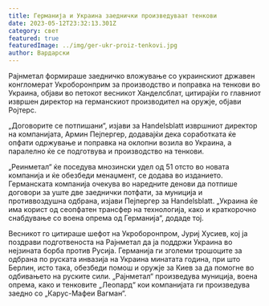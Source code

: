 ```yaml
---
title: Германија и Украина заеднички произведуваат тенкови
date: 2023-05-12T23:32:13.301Z
category: свет
featured: true
featuredImage: ../img/ger-ukr-proiz-tenkovi.jpg
author: Вардарски
---
```

Рајнметал формираше заедничко вложување со украинскиот државен конгломерат Укроборонприм за производство и поправка на тенкови во Украина, објави во петокот весникот Ханделсблат, цитирајќи го главниот извршен директор на германскиот производител на оружје, објави Ројтерс.

„Договорите се потпишани“, изјави за Handelsblatt извршниот директор на компанијата, Армин Пејпергер, додавајќи дека соработката ќе опфати одржување и поправка на оклопни возила во Украина, а паралелно ќе се подготвува и производство на тенкови.

„Реинметал“ ќе поседува мнозински удел од 51 отсто во новата компанија и ќе обезбеди менаџмент, се додава во изданието. Германската компанија очекува во наредните денови да потпише договори за уште две заеднички потфати, за муниција и противвоздушна одбрана, изјави Пејпергер за Handelsblatt. „Украина ќе има корист од сеопфатен трансфер на технологија, како и краткорочно снабдување со воена опрема од Германија“, додаде тој.

Весникот го цитираше шефот на Укроборонпром, Јуриј Хусиев, кој ја поздрави подготвеноста на Рајнметал да ја поддржи Украина во нејзината борба против Русија. Германија ги зголеми трошоците за одбрана по руската инвазија на Украина минатата година, при што Берлин, исто така, обезбеди помош и оружје за Киев за да помогне во одбивањето на руските сили. „Рајнметал“ произведува муниција, воена опрема, како и тенковите „Леопард“ кои компанијата ги произведува заедно со „Карус-Мафеи Вагман“.